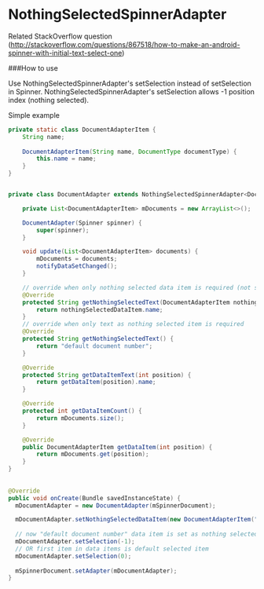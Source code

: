 # NothingSelectedSpinnerAdapter

Related StackOverflow question (http://stackoverflow.com/questions/867518/how-to-make-an-android-spinner-with-initial-text-select-one)

###How to use

Use NothingSelectedSpinnerAdapter's setSelection instead of setSelection in Spinner.
NothingSelectedSpinnerAdapter's setSelection allows -1 position index (nothing selected).

Simple example

```java
private static class DocumentAdapterItem {
	String name;
	
	DocumentAdapterItem(String name, DocumentType documentType) {
		this.name = name;
	}
}


private class DocumentAdapter extends NothingSelectedSpinnerAdapter<DocumentAdapterItem> {

	private List<DocumentAdapterItem> mDocuments = new ArrayList<>();

	DocumentAdapter(Spinner spinner) {
		super(spinner);
	}

	void update(List<DocumentAdapterItem> documents) {
		mDocuments = documents;
		notifyDataSetChanged();
	}

	// override when only nothing selected data item is required (not simple text)
	@Override
	protected String getNothingSelectedText(DocumentAdapterItem nothingSelectedDataItem) {
		return nothingSelectedDataItem.name;
	}
	// override when only text as nothing selected item is required
	@Override
	protected String getNothingSelectedText() {
		return "default document number";
	}

	@Override
	protected String getDataItemText(int position) {
		return getDataItem(position).name;
	}

	@Override
	protected int getDataItemCount() {
		return mDocuments.size();
	}

	@Override
	public DocumentAdapterItem getDataItem(int position) {
		return mDocuments.get(position);
	}
}
	
	
@Override
public void onCreate(Bundle savedInstanceState) {
  mDocumentAdapter = new DocumentAdapter(mSpinnerDocument);

  mDocumentAdapter.setNothingSelectedDataItem(new DocumentAdapterItem("default document number");
  
  // now "default document number" data item is set as nothing selected item
  mDocumentAdapter.setSelection(-1);
  // OR first item in data items is default selected item
  mDocumentAdapter.setSelection(0);
  
  mSpinnerDocument.setAdapter(mDocumentAdapter);
}
```

